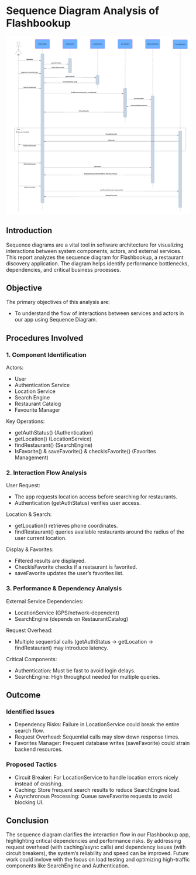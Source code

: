 # Sequence Diagram Analysis of Flashbookup

![](SequenceDiagram-Flashfood.png)

## Introduction

Sequence diagrams are a vital tool in software architecture for visualizing interactions between system components, actors, and external services. This report analyzes the sequence diagram for Flashbookup, a restaurant discovery application. The diagram helps identify performance bottlenecks, dependencies, and critical business processes.

## Objective

The primary objectives of this analysis are:

- To understand the flow of interactions between services and actors in our app using Sequence Diagram.

## Procedures Involved

### 1. Component Identification

Actors:

- User  
- Authentication Service  
- Location Service  
- Search Engine
- Restaurant Catalog  
- Favourite Manager  

Key Operations:

- getAuthStatus() (Authentication)  
- getLocation() (LocationService)  
- findRestaurant() (SearchEngine)
- IsFavorite() & saveFavorite() & checkisFavorite() (Favorites Management)  

### 2. Interaction Flow Analysis

User Request:

- The app requests location access before searching for restaurants.
- Authentication (getAuthStatus) verifies user access.

Location & Search:

- getLocation() retrieves phone coordinates.
- findRestaurant() queries available restaurants around the radius of the user current location.

Display & Favorites:

- Filtered results are displayed.
- CheckisFavorite checks if a restaurant is favorited.
- saveFavorite updates the user’s favorites list.

### 3. Performance & Dependency Analysis

External Service Dependencies:

- LocationService (GPS/network-dependent)
- SearchEngine (depends on RestaurantCatalog)

Request Overhead:

- Multiple sequential calls (getAuthStatus → getLocation → findRestaurant) may introduce latency.

Critical Components:

- Authentication: Must be fast to avoid login delays.
- SearchEngine: High throughput needed for multiple queries.

## Outcome

### Identified Issues

- Dependency Risks: Failure in LocationService could break the entire search flow.
- Request Overhead: Sequential calls may slow down response times.
- Favorites Manager: Frequent database writes (saveFavorite) could strain backend resources.

### Proposed Tactics

- Circuit Breaker: For LocationService to handle location errors nicely instead of crashing.
- Caching: Store frequent search results to reduce SearchEngine load.
- Asynchronous Processing: Queue saveFavorite requests to avoid blocking UI.

## Conclusion
The sequence diagram clarifies the interaction flow in our Flashbookup app, highlighting critical dependencies and performance risks. By addressing request overhead (with caching/async calls) and dependency issues (with circuit breakers), the system’s reliability and speed can be improved. Future work could invlove with the focus on load testing and optimizing high-traffic components like SearchEngine and Authentication.